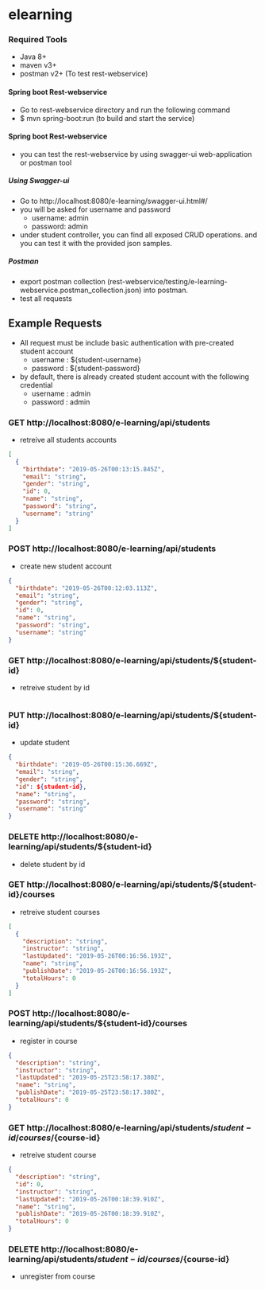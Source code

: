 # elearning

### Required Tools

- Java 8+
- maven v3+
- postman v2+ (To test rest-webservice)

#### Spring boot Rest-webservice
- Go to rest-webservice directory and run the following command
- $ mvn spring-boot:run 		(to build and start the service)

#### Spring boot Rest-webservice
- you can test the rest-webservice by using swagger-ui web-application or  postman tool

##### Using Swagger-ui
- Go to http://localhost:8080/e-learning/swagger-ui.html#/
- you will be asked for username and password
	- username: admin
	- password: admin
- under student controller, you can find all exposed CRUD operations. and you can test it with the provided json samples.

##### Postman
- export postman collection (rest-webservice/testing/e-learning-webservice.postman_collection.json) into postman.
- test all requests

## Example Requests

- All request must be include basic authentication with pre-created student account
  - username : ${student-username}
  - password : ${student-password}
- by default, there is already created student account with the following credential
  - username : admin
  - password : admin
### GET http://localhost:8080/e-learning/api/students
- retreive all students accounts
```json
[
  {
    "birthdate": "2019-05-26T00:13:15.845Z",
    "email": "string",
    "gender": "string",
    "id": 0,
    "name": "string",
    "password": "string",
    "username": "string"
  }
]

```

### POST http://localhost:8080/e-learning/api/students
- create new student account
```json
{
  "birthdate": "2019-05-26T00:12:03.113Z",
  "email": "string",
  "gender": "string",
  "id": 0,
  "name": "string",
  "password": "string",
  "username": "string"
}
```

### GET http://localhost:8080/e-learning/api/students/${student-id}
- retreive student by id
```json

```
### PUT http://localhost:8080/e-learning/api/students/${student-id}
- update student
```json
{
  "birthdate": "2019-05-26T00:15:36.669Z",
  "email": "string",
  "gender": "string",
  "id": ${student-id},
  "name": "string",
  "password": "string",
  "username": "string"
}
```
### DELETE http://localhost:8080/e-learning/api/students/${student-id}
- delete student by id

### GET http://localhost:8080/e-learning/api/students/${student-id}/courses
- retreive student courses
```json
[
  {
    "description": "string",
    "instructor": "string",
    "lastUpdated": "2019-05-26T00:16:56.193Z",
    "name": "string",
    "publishDate": "2019-05-26T00:16:56.193Z",
    "totalHours": 0
  }
]
```
### POST http://localhost:8080/e-learning/api/students/${student-id}/courses
- register in course
```json
{
  "description": "string",
  "instructor": "string",
  "lastUpdated": "2019-05-25T23:58:17.380Z",
  "name": "string",
  "publishDate": "2019-05-25T23:58:17.380Z",
  "totalHours": 0
}
```
### GET http://localhost:8080/e-learning/api/students/${student-id}/courses/${course-id}
- retreive student course
```json
{
  "description": "string",
  "id": 0,
  "instructor": "string",
  "lastUpdated": "2019-05-26T00:18:39.910Z",
  "name": "string",
  "publishDate": "2019-05-26T00:18:39.910Z",
  "totalHours": 0
}
```
### DELETE http://localhost:8080/e-learning/api/students/${student-id}/courses/${course-id}
- unregister from course
